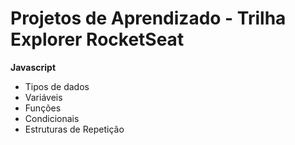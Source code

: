 # Projetos de Aprendizado - Trilha Explorer RocketSeat

**Javascript**

- Tipos de dados
- Variáveis
- Funções
- Condicionais
- Estruturas de Repetição
